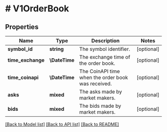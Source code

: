 # # V1OrderBook

## Properties

Name | Type | Description | Notes
------------ | ------------- | ------------- | -------------
**symbol_id** | **string** | The symbol identifier. | [optional]
**time_exchange** | **\DateTime** | The exchange time of the order book. | [optional]
**time_coinapi** | **\DateTime** | The CoinAPI time when the order book was received. | [optional]
**asks** | **mixed** | The asks made by market makers. | [optional]
**bids** | **mixed** | The bids made by market makers. | [optional]

[[Back to Model list]](../../README.md#models) [[Back to API list]](../../README.md#endpoints) [[Back to README]](../../README.md)
